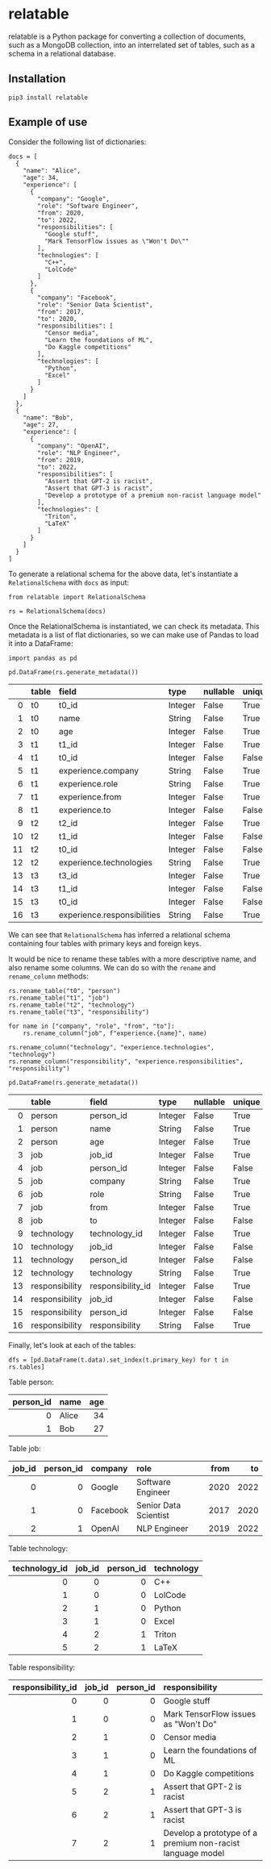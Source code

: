 # relatable

relatable is a Python package for converting a collection of documents, 
such as a MongoDB collection, into an interrelated set of tables, such as a 
schema in a relational database.

## Installation

```
pip3 install relatable
```

## Example of use

Consider the following list of dictionaries:

```
docs = [
  {
    "name": "Alice",
    "age": 34,
    "experience": [
      {
        "company": "Google",
        "role": "Software Engineer",
        "from": 2020,
        "to": 2022,
        "responsibilities": [
          "Google stuff",
          "Mark TensorFlow issues as \"Won't Do\""
        ],
        "technologies": [
          "C++",
          "LolCode"
        ]
      },
      {
        "company": "Facebook",
        "role": "Senior Data Scientist",
        "from": 2017,
        "to": 2020,
        "responsibilities": [
          "Censor media",
          "Learn the foundations of ML",
          "Do Kaggle competitions"
        ],
        "technologies": [
          "Python",
          "Excel"
        ]
      }
    ]
  },
  {
    "name": "Bob",
    "age": 27,
    "experience": [
      {
        "company": "OpenAI",
        "role": "NLP Engineer",
        "from": 2019,
        "to": 2022,
        "responsibilities": [
          "Assert that GPT-2 is racist",
          "Assert that GPT-3 is racist",
          "Develop a prototype of a premium non-racist language model"
        ],
        "technologies": [
          "Triton",
          "LaTeX"
        ]
      }
    ]
  }
]
```

To generate a relational schema for the above data, let's instantiate a `RelationalSchema` with `docs` as input:

```
from relatable import RelationalSchema

rs = RelationalSchema(docs)
```

Once the RelationalSchema is instantiated, we can check its metadata. This metadata is a list of flat dictionaries, so 
we can make use of Pandas to load it into a DataFrame:

```
import pandas as pd

pd.DataFrame(rs.generate_metadata())
```

|     | table | field                       | type    | nullable | unique |
|----:|:------|:----------------------------|:--------|:---------|:-------|
|   0 | t0    | t0_id                       | Integer | False    | True   |
|   1 | t0    | name                        | String  | False    | True   |
|   2 | t0    | age                         | Integer | False    | True   |
|   3 | t1    | t1_id                       | Integer | False    | True   |
|   4 | t1    | t0_id                       | Integer | False    | False  |
|   5 | t1    | experience.company          | String  | False    | True   |
|   6 | t1    | experience.role             | String  | False    | True   |
|   7 | t1    | experience.from             | Integer | False    | True   |
|   8 | t1    | experience.to               | Integer | False    | False  |
|   9 | t2    | t2_id                       | Integer | False    | True   |
|  10 | t2    | t1_id                       | Integer | False    | False  |
|  11 | t2    | t0_id                       | Integer | False    | False  |
|  12 | t2    | experience.technologies     | String  | False    | True   |
|  13 | t3    | t3_id                       | Integer | False    | True   |
|  14 | t3    | t1_id                       | Integer | False    | False  |
|  15 | t3    | t0_id                       | Integer | False    | False  |
|  16 | t3    | experience.responsibilities | String  | False    | True   | 

We can see that `RelationalSchema` has inferred a relational schema containing four tables with primary keys and 
foreign keys.

It would be nice to rename these tables with a more descriptive name, and also rename some columns. We can do so with 
the `rename` and `rename_column` methods:

```
rs.rename_table("t0", "person")
rs.rename_table("t1", "job")
rs.rename_table("t2", "technology")
rs.rename_table("t3", "responsibility")

for name in ["company", "role", "from", "to"]:
    rs.rename_column("job", f"experience.{name}", name)

rs.rename_column("technology", "experience.technologies", "technology")
rs.rename_column("responsibility", "experience.responsibilities", "responsibility")

pd.DataFrame(rs.generate_metadata())
```

|     | table          | field             | type    | nullable | unique |
|----:|:---------------|:------------------|:--------|:---------|:-------|
|   0 | person         | person_id         | Integer | False    | True   |
|   1 | person         | name              | String  | False    | True   |
|   2 | person         | age               | Integer | False    | True   |
|   3 | job            | job_id            | Integer | False    | True   |
|   4 | job            | person_id         | Integer | False    | False  |
|   5 | job            | company           | String  | False    | True   |
|   6 | job            | role              | String  | False    | True   |
|   7 | job            | from              | Integer | False    | True   |
|   8 | job            | to                | Integer | False    | False  |
|   9 | technology     | technology_id     | Integer | False    | True   |
|  10 | technology     | job_id            | Integer | False    | False  |
|  11 | technology     | person_id         | Integer | False    | False  |
|  12 | technology     | technology        | String  | False    | True   |
|  13 | responsibility | responsibility_id | Integer | False    | True   |
|  14 | responsibility | job_id            | Integer | False    | False  |
|  15 | responsibility | person_id         | Integer | False    | False  |
|  16 | responsibility | responsibility    | String  | False    | True   | 

Finally, let's look at each of the tables:

```
dfs = [pd.DataFrame(t.data).set_index(t.primary_key) for t in rs.tables]
```

Table person:

| person_id | name  | age |
|----------:|:------|----:|
|         0 | Alice |  34 |
|         1 | Bob   |  27 | 

Table job:

| job_id | person_id | company  | role                  | from |   to |
|-------:|----------:|:---------|:----------------------|-----:|-----:|
|      0 |         0 | Google   | Software Engineer     | 2020 | 2022 |
|      1 |         0 | Facebook | Senior Data Scientist | 2017 | 2020 |
|      2 |         1 | OpenAI   | NLP Engineer          | 2019 | 2022 | 

Table technology:

| technology_id | job_id | person_id | technology |
|--------------:|-------:|----------:|:-----------|
|             0 |      0 |         0 | C++        |
|             1 |      0 |         0 | LolCode    |
|             2 |      1 |         0 | Python     |
|             3 |      1 |         0 | Excel      |
|             4 |      2 |         1 | Triton     |
|             5 |      2 |         1 | LaTeX      | 

Table responsibility:

| responsibility_id | job_id | person_id | responsibility                                             |
|------------------:|-------:|----------:|:-----------------------------------------------------------|
|                 0 |      0 |         0 | Google stuff                                               |
|                 1 |      0 |         0 | Mark TensorFlow issues as "Won't Do"                       |
|                 2 |      1 |         0 | Censor media                                               |
|                 3 |      1 |         0 | Learn the foundations of ML                                |
|                 4 |      1 |         0 | Do Kaggle competitions                                     |
|                 5 |      2 |         1 | Assert that GPT-2 is racist                                |
|                 6 |      2 |         1 | Assert that GPT-3 is racist                                |
|                 7 |      2 |         1 | Develop a prototype of a premium non-racist language model | 
